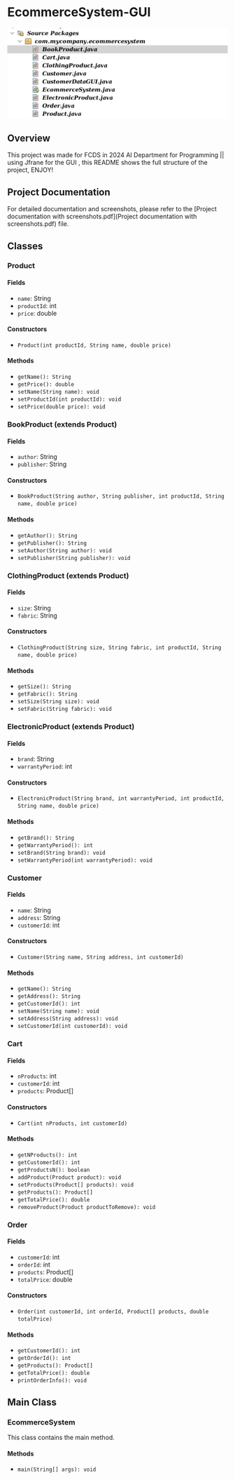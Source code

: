 # EcommerceSystem-GUI

![Project Structure](projecttree.png)

## Overview

This project was made for FCDS in 2024 AI Department for Programming || using Jfrane for the GUI , this README shows the full structure of the project, ENJOY!

## Project Documentation

For detailed documentation and screenshots, please refer to the [Project documentation with screenshots.pdf](Project documentation with screenshots.pdf) file.

## Classes

### Product

#### Fields

- `name`: String
- `productId`: int
- `price`: double

#### Constructors

- `Product(int productId, String name, double price)`

#### Methods

- `getName(): String`
- `getPrice(): double`
- `setName(String name): void`
- `setProductId(int productId): void`
- `setPrice(double price): void`

### BookProduct (extends Product)

#### Fields

- `author`: String
- `publisher`: String

#### Constructors

- `BookProduct(String author, String publisher, int productId, String name, double price)`

#### Methods

- `getAuthor(): String`
- `getPublisher(): String`
- `setAuthor(String author): void`
- `setPublisher(String publisher): void`

### ClothingProduct (extends Product)

#### Fields

- `size`: String
- `fabric`: String

#### Constructors

- `ClothingProduct(String size, String fabric, int productId, String name, double price)`

#### Methods

- `getSize(): String`
- `getFabric(): String`
- `setSize(String size): void`
- `setFabric(String fabric): void`

### ElectronicProduct (extends Product)

#### Fields

- `brand`: String
- `warrantyPeriod`: int

#### Constructors

- `ElectronicProduct(String brand, int warrantyPeriod, int productId, String name, double price)`

#### Methods

- `getBrand(): String`
- `getWarrantyPeriod(): int`
- `setBrand(String brand): void`
- `setWarrantyPeriod(int warrantyPeriod): void`

### Customer

#### Fields

- `name`: String
- `address`: String
- `customerId`: int

#### Constructors

- `Customer(String name, String address, int customerId)`

#### Methods

- `getName(): String`
- `getAddress(): String`
- `getCustomerId(): int`
- `setName(String name): void`
- `setAddress(String address): void`
- `setCustomerId(int customerId): void`

### Cart

#### Fields

- `nProducts`: int
- `customerId`: int
- `products`: Product[]

#### Constructors

- `Cart(int nProducts, int customerId)`

#### Methods

- `getNProducts(): int`
- `getCustomerId(): int`
- `getProductsN(): boolean`
- `addProduct(Product product): void`
- `setProducts(Product[] products): void`
- `getProducts(): Product[]`
- `getTotalPrice(): double`
- `removeProduct(Product productToRemove): void`

### Order

#### Fields

- `customerId`: int
- `orderId`: int
- `products`: Product[]
- `totalPrice`: double

#### Constructors

- `Order(int customerId, int orderId, Product[] products, double totalPrice)`

#### Methods

- `getCustomerId(): int`
- `getOrderId(): int`
- `getProducts(): Product[]`
- `getTotalPrice(): double`
- `printOrderInfo(): void`

## Main Class

### EcommerceSystem

This class contains the main method.

#### Methods

- `main(String[] args): void`

